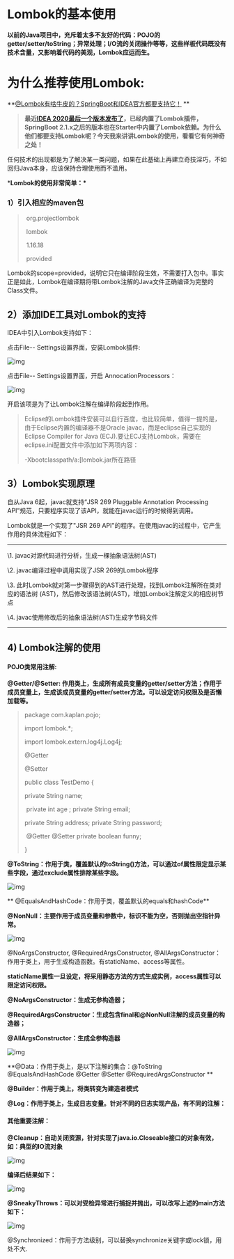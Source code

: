 # Lombok的基本使用

**以前的Java项目中，充斥着太多不友好的代码：POJO的getter/setter/toString；异常处理；I/O流的关闭操作等等，这些样板代码既没有技术含量，又影响着代码的美观，Lombok应运而生。**



# **为什么推荐使用Lombok:**

**[@Lombok有啥牛皮的？SpringBoot和IDEA官方都要支持它！](https://links.jianshu.com/go?to=https%3A%2F%2Fmp.weixin.qq.com%2Fs%2FYs6ksYasfUj7TSCGICHM8w)
**

> **最近[IDEA 2020最后一个版本发布了](https://links.jianshu.com/go?to=https%3A%2F%2Fmp.weixin.qq.com%2Fs%3F__biz%3DMzU1Nzg4NjgyMw%3D%3D%26mid%3D2247488358%26idx%3D1%26sn%3D6eee5162428ff64d6c5a2b72552c58db%26scene%3D21%23wechat_redirect)，已经内置了Lombok插件，SpringBoot 2.1.x之后的版本也在Starter中内置了Lombok依赖。为什么他们都要支持Lombok呢？今天我来讲讲Lombok的使用，看看它有何神奇之处！**



任何技术的出现都是为了解决某一类问题，如果在此基础上再建立奇技淫巧，不如回归Java本身，应该保持合理使用而不滥用。

***Lombok的使用非常简单：\***

### 1）引入相应的maven包

>   <dependency>
>
> ​     <groupId>org.projectlombok</groupId>
>
> ​     <artifactId>lombok</artifactId>
>
> ​     <version>1.16.18</version>
>
> ​     <scope>provided</scope>
>
>   </dependency>

Lombok的scope=provided，说明它只在编译阶段生效，不需要打入包中。事实正是如此，Lombok在编译期将带Lombok注解的Java文件正确编译为完整的Class文件。

## 2）添加IDE工具对Lombok的支持 

  IDEA中引入Lombok支持如下：

  点击File-- Settings设置界面，安装Lombok插件:





![img](https://upload-images.jianshu.io/upload_images/15718833-1afe50458f8d1450.jpg?imageMogr2/auto-orient/strip|imageView2/2/w/864)

点击File-- Settings设置界面，开启 AnnocationProcessors：

![img](https://upload-images.jianshu.io/upload_images/15718833-9c160cda34dd360b.jpg?imageMogr2/auto-orient/strip|imageView2/2/w/1072)

开启该项是为了让Lombok注解在编译阶段起到作用。

> Eclipse的Lombok插件安装可以自行百度，也比较简单，值得一提的是，由于Eclipse内置的编译器不是Oracle  javac，而是eclipse自己实现的Eclipse Compiler for Java  (ECJ).要让ECJ支持Lombok，需要在eclipse.ini配置文件中添加如下两项内容：
>
>   -Xbootclasspath/a:[lombok.jar所在路径

## 3）Lombok实现原理

自从Java 6起，javac就支持“JSR 269 Pluggable Annotation Processing API”规范，只要程序实现了该API，就能在javac运行的时候得到调用。

Lombok就是一个实现了"JSR 269 API"的程序。在使用javac的过程中，它产生作用的具体流程如下：

------

\1. javac对源代码进行分析，生成一棵抽象语法树(AST)

\2. javac编译过程中调用实现了JSR 269的Lombok程序

\3. 此时Lombok就对第一步骤得到的AST进行处理，找到Lombok注解所在类对应的语法树    (AST)，然后修改该语法树(AST)，增加Lombok注解定义的相应树节点

\4. javac使用修改后的抽象语法树(AST)生成字节码文件

------

## 4) Lombok注解的使用

#### POJO类常用注解:

**@Getter/@Setter: 作用类上，生成所有成员变量的getter/setter方法；作用于成员变量上，生成该成员变量的getter/setter方法。可以设定访问权限及是否懒加载等。**

> package com.kaplan.pojo;
>
> import lombok.*;
>
> import lombok.extern.log4j.Log4j;
>
> @Getter
>
> @Setter
>
> public class TestDemo {
>
> private String name;
>
> ​    private int age ;    private String email;
>
>    private String address;    private String password;
>
> ​    @Getter @Setter private boolean funny;
>
>    }

**@ToString：作用于类，覆盖默认的toString()方法，可以通过of属性限定显示某些字段，通过exclude属性排除某些字段。**

![img](https://upload-images.jianshu.io/upload_images/15718833-3a5bcb5ef8c44919.jpg?imageMogr2/auto-orient/strip|imageView2/2/w/480)

**
@EqualsAndHashCode：作用于类，覆盖默认的equals和hashCode**

**@NonNull：主要作用于成员变量和参数中，标识不能为空，否则抛出空指针异常。**

![img](https://upload-images.jianshu.io/upload_images/15718833-a8b3130e33b0fd46.jpg?imageMogr2/auto-orient/strip|imageView2/2/w/532)

@NoArgsConstructor, @RequiredArgsConstructor, @AllArgsConstructor：作用于类上，用于生成构造函数。有staticName、access等属性。

**staticName属性一旦设定，将采用静态方法的方式生成实例，access属性可以限定访问权限。**

**@NoArgsConstructor：生成无参构造器；**

**@RequiredArgsConstructor：生成包含final和@NonNull注解的成员变量的构造器；**

**@AllArgsConstructor：生成全参构造器**

![img](https://upload-images.jianshu.io/upload_images/15718833-174549c9dd605992.jpg?imageMogr2/auto-orient/strip|imageView2/2/w/584)

**@Data：作用于类上，是以下注解的集合：@ToString @EqualsAndHashCode @Getter @Setter @RequiredArgsConstructor
**

**@Builder：作用于类上，将类转变为建造者模式**

**@Log：作用于类上，生成日志变量。针对不同的日志实现产品，有不同的注解：**

#### 其他重要注解：

**@Cleanup：自动关闭资源，针对实现了java.io.Closeable接口的对象有效，如：典型的IO流对象**

![img](https://upload-images.jianshu.io/upload_images/15718833-b12e7d13e5ca73b5.jpg?imageMogr2/auto-orient/strip|imageView2/2/w/544)

**编译后结果如下：**

![img](https://upload-images.jianshu.io/upload_images/15718833-95f0e9bed44ae1d6.jpg?imageMogr2/auto-orient/strip|imageView2/2/w/572)

**@SneakyThrows：可以对受检异常进行捕捉并抛出，可以改写上述的main方法如下：**

![img](https://upload-images.jianshu.io/upload_images/15718833-fcf6d6886fc8117a.jpg?imageMogr2/auto-orient/strip|imageView2/2/w/536)

@Synchronized：作用于方法级别，可以替换synchronize关键字或lock锁，用处不大.